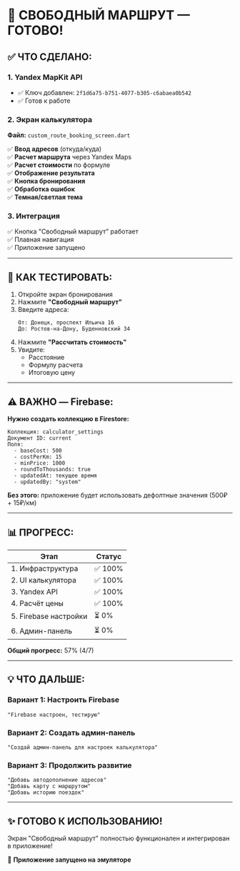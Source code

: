 # 🎉 СВОБОДНЫЙ МАРШРУТ — ГОТОВО!

## ✅ ЧТО СДЕЛАНО:

### 1. Yandex MapKit API
- ✅ Ключ добавлен: `2f1d6a75-b751-4077-b305-c6abaea0b542`
- ✅ Готов к работе

### 2. Экран калькулятора
**Файл:** `custom_route_booking_screen.dart`

✅ **Ввод адресов** (откуда/куда)  
✅ **Расчет маршрута** через Yandex Maps  
✅ **Расчет стоимости** по формуле  
✅ **Отображение результата**  
✅ **Кнопка бронирования**  
✅ **Обработка ошибок**  
✅ **Темная/светлая тема**  

### 3. Интеграция
✅ Кнопка "Свободный маршрут" работает  
✅ Плавная навигация  
✅ Приложение запущено  

---

## 🧪 КАК ТЕСТИРОВАТЬ:

1. Откройте экран бронирования
2. Нажмите **"Свободный маршрут"**
3. Введите адреса:
   ```
   От: Донецк, проспект Ильича 16
   До: Ростов-на-Дону, Буденновский 34
   ```
4. Нажмите **"Рассчитать стоимость"**
5. Увидите:
   - Расстояние
   - Формулу расчета
   - Итоговую цену

---

## ⚠️ ВАЖНО — Firebase:

**Нужно создать коллекцию в Firestore:**

```
Коллекция: calculator_settings
Документ ID: current
Поля:
  - baseCost: 500
  - costPerKm: 15
  - minPrice: 1000
  - roundToThousands: true
  - updatedAt: текущее время
  - updatedBy: "system"
```

**Без этого:** приложение будет использовать дефолтные значения (500₽ + 15₽/км)

---

## 📊 ПРОГРЕСС:

| Этап | Статус |
|------|--------|
| 1. Инфраструктура | ✅ 100% |
| 2. UI калькулятора | ✅ 100% |
| 3. Yandex API | ✅ 100% |
| 4. Расчёт цены | ✅ 100% |
| 5. Firebase настройки | ⏳ 0% |
| 6. Админ-панель | ⏳ 0% |

**Общий прогресс:** 57% (4/7)

---

## 💡 ЧТО ДАЛЬШЕ:

### Вариант 1: Настроить Firebase
```
"Firebase настроен, тестирую"
```

### Вариант 2: Создать админ-панель
```
"Создай админ-панель для настроек калькулятора"
```

### Вариант 3: Продолжить развитие
```
"Добавь автодополнение адресов"
"Добавь карту с маршрутом"
"Добавь историю поездок"
```

---

## ✨ ГОТОВО К ИСПОЛЬЗОВАНИЮ!

Экран "Свободный маршрут" полностью функционален и интегрирован в приложение!

🚀 **Приложение запущено на эмуляторе**
